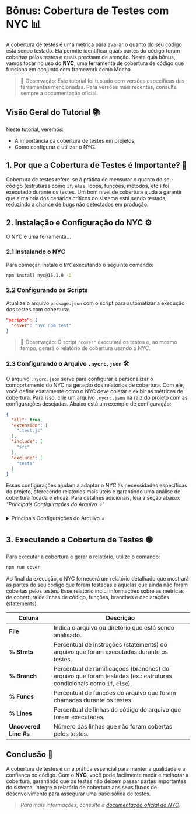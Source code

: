 # Bônus: Cobertura de Testes com NYC 📊

A cobertura de testes é uma métrica para avaliar o quanto do seu código está sendo testado. Ela permite identificar quais partes do código foram cobertas pelos testes e quais precisam de atenção. Neste guia bônus, vamos focar no uso do **NYC**, uma ferramenta de cobertura de código que funciona em conjunto com framework como Mocha.

> 👀 Observação: Este tutorial foi testado com versões específicas das ferramentas mencionadas. Para versões mais recentes, consulte sempre a documentação oficial.

## Visão Geral do Tutorial 📚

Neste tutorial, veremos:

- A importância da cobertura de testes em projetos;
- Como configurar e utilizar o NYC.


## 1. Por que a Cobertura de Testes é Importante? 🤔

Cobertura de testes refere-se à prática de mensurar o quanto do seu código (estruturas como `if`, `else`, loops, funções, métodos, etc.) foi executado durante os testes. Um bom nível de cobertura ajuda a garantir que a maioria dos cenários críticos do sistema está sendo testada, reduzindo a chance de bugs não detectados em produção.

## 2. Instalação e Configuração do NYC ⚙️

O NYC é uma ferramenta...

### 2.1 Instalando o NYC

Para começar, instale o `NYC` executando o seguinte comando:

```bash
npm install nyc@15.1.0 -D
```

### 2.2 Configurando os Scripts

Atualize o arquivo `package.json` com o script para automatizar a execução dos testes com cobertura:

```json
"scripts": {
  "cover": "nyc npm test"
}
```

> 👀 Observação: O script `"cover"` executará os testes e, ao mesmo tempo, gerará o relatório de cobertura usando o NYC.


### 2.3 Configurando o Arquivo `.nycrc.json` 🛠️

O arquivo `.nycrc.json` serve para configurar e personalizar o comportamento do NYC na geração dos relatórios de cobertura. Com ele, você define exatamente como o NYC deve coletar e exibir as métricas de cobertura. Para isso, crie um arquivo `.nycrc.json` na raiz do projeto com as configurações desejadas. Abaixo está um exemplo de configuração:

```json
{
  "all": true,
  "extension": [
    ".test.js"
  ],
  "include": [
    "src"
  ],
  "exclude": [
    "tests"
  ]
}
```

Essas configurações ajudam a adaptar o NYC às necessidades específicas do projeto, oferecendo relatórios mais úteis e garantindo uma análise de cobertura focada e eficaz. Para detalhes adicionais, leia a seção abaixo: _"Principais Configurações do Arquivo ⭐"_

<details>
<summary> Principais Configurações do Arquivo ⭐</summary>

- `all`:
  - **Descrição:** Quando definido como `true`, inclui todos os arquivos especificados na configuração, mesmo aqueles que não foram executados nos testes.
  - _Útil para identificar códigos não testados, proporcionando uma visão completa do projeto._
- `extension`:
  - **Descrição:** Especifica as extensões de arquivos que o NYC deve incluir na cobertura.
  - _Exemplos: `.spec.ts`, `.test.js`._
- `include`:
  - **Descrição:** Determina quais arquivos ou diretórios devem ser incluídos na análise de cobertura.
  - _Direciona a cobertura para partes críticas do código, como o diretório `src`._
- `exclude`:
  - **Descrição:** Lista arquivos ou diretórios que devem ser excluídos da análise de cobertura.
  - _Exclui diretórios como `tests`, ou arquivos de configuração que não precisam ser testados._

</br>

**💡 Outras Opções Úteis do `.nycrc.json`**

- `check-coverage`:
  - **Descrição**: Quando ativado, verifica se o projeto atende aos critérios mínimos de cobertura especificados.
  - _Útil para garantir que o código não seja considerado “concluído” sem atingir uma cobertura mínima._
- `per-file`:
  - **Descrição**: Quando ativado, exige que cada arquivo individualmente atenda aos critérios mínimos de cobertura.
  - _Garante uniformidade na cobertura, evitando que arquivos com alta cobertura compensem outros com baixa cobertura._
- `branches`, `lines`, `functions` e `statements`:
  - **Descrição**: Define a porcentagem mínima de cobertura para esses quatro tipos de métricas.
  - Exemplo:
    ```json
    "branches": 80,
    "lines": 90,
    "functions": 85,
    "statements": 90
    ```
- `reporter`:
  - **Descrição**: Define o formato do relatório gerado, como `text`, `html`, `lcov`, entre outros.
  - Exemplo:
    ```json
    "reporter": ["text", "html"]
    ```
- `report-dir`:
  - **Descrição**: Especifica o diretório onde o relatório de cobertura será salvo.
  - Exemplo:
    ```json
    "report-dir": "./coverage"
    ```
- `skip-full`:
  - **Descrição**: Quando ativado, exclui arquivos totalmente cobertos do relatório.
  - _Útil para deixar o relatório mais limpo, exibindo apenas arquivos com lacunas na cobertura._
- `watermarks`:
  - **Descrição**: Define níveis de cobertura com cores, facilitando a leitura dos relatórios.

</details>

## 3. Executando a Cobertura de Testes 🟢

Para executar a cobertura e gerar o relatório, utilize o comando:

```bash
npm run cover
```

Ao final da execução, o NYC fornecerá um relatório detalhado que mostrará as partes do seu código que foram testadas e aquelas que ainda não foram cobertas pelos testes. Esse relatório inclui informações sobre as métricas de cobertura de linhas de código, funções, branches e declarações (statements).

| **Coluna**            | **Descrição**                                                                                                             |
|-----------------------|---------------------------------------------------------------------------------------------------------------------------|
| **File**              | Indica o arquivo ou diretório que está sendo analisado.                                                                   |
| **% Stmts**           | Percentual de instruções (statements) do arquivo que foram executadas durante os testes.                                 |
| **% Branch**          | Percentual de ramificações (branches) do arquivo que foram testadas (ex.: estruturas condicionais como `if`, `else`).    |
| **% Funcs**           | Percentual de funções do arquivo que foram chamadas durante os testes.                                                   |
| **% Lines**           | Percentual de linhas de código do arquivo que foram executadas.                                                          |
| **Uncovered Line #s** | Número das linhas que não foram cobertas pelos testes.                                                                   |


## Conclusão 🏁

A cobertura de testes é uma prática essencial para manter a qualidade e a confiança no código. Com o **NYC**, você pode facilmente medir e melhorar a cobertura, garantindo que os testes não deixem passar partes importantes do sistema. Integre o relatório de cobertura aos seus fluxos de desenvolvimento para assegurar uma base sólida de testes.

> _Para mais informações, consulte a [documentação oficial do NYC](https://github.com/istanbuljs/nyc)._ 
